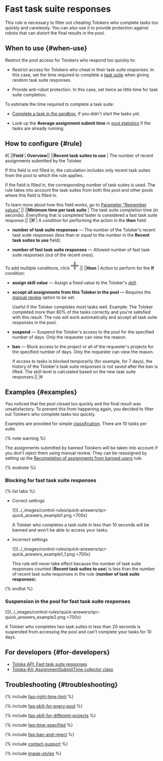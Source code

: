 # Fast task suite responses

This rule is necessary to filter out cheating Tolokers who complete tasks too quickly and carelessly. You can also use it to provide protection against robots that can distort the final results in the pool.

## When to use {#when-use}

Restrict the pool access for Tolokers who respond too quickly to:

- Restrict access for Tolokers who cheat in their task suite responses. In this case, set the time required to complete a [task suite](../../glossary.md#task-suite) when giving random task suite responses.

- Provide anti-robot protection. In this case, set twice as little time for task suite completion.

To estimate the time required to complete a task suite:

- [Complete a task in the sandbox](sandbox.md#self), if you didn't start the tasks yet.

- Look up the **Average assignment submit time** in [pool statistics](pool_statistic-pool.md) if the tasks are already running.

## How to configure {#rule}

#|
||**Field** | **Overview**||
||**Recent task suites to use** | The number of recent assignments submitted by the Toloker.

If this field is not filled in, the calculation includes only recent task suites from the pool to which the rule applies.

If the field is filled in, the corresponding number of task suites is used. The rule takes into account the task suites from both this pool and other pools where this field is filled in.

To learn more about how this field works, go to [Parameter "Remember values"](remember-values.md).||
||**Minimum time per task suite** | The task suite completion time (in seconds). Everything that is completed faster is considered a fast task suite response.||
||**If** | A condition for performing the action in the **then** field:

- **number of task suite responses** — The number of the Toloker's recent task suite responses (less than or equal to the number in the **Recent task suites to use** field).

- **number of fast task suite responses** — Allowed number of fast task suite responses (out of the recent ones).

To add multiple conditions, click ![](../_images/add.svg).||
||**then** | Action to perform for the **If** condition:

- **assign skill value** — Assign a fixed value to the Toloker's [skill](nav.md).

- **accept all assignments from this Toloker in the pool** — Requires the [manual review](offline-accept.md) option to be set.

    Useful if the Toloker completes most tasks well. Example: The Toloker completed more than 80% of the tasks correctly and you're satisfied with this result. The rule will work automatically and accept all task suite responses in the pool.

- **suspend** — Suspend the Toloker's access to the pool for the specified number of days. Only the requester can view the reason.

- **ban** — Block access to the project or all of the requester's projects for the specified number of days. Only the requester can view the reason.

    If access to tasks is blocked temporarily (for example, for 7 days), the history of the Toloker's task suite responses is not saved after the ban is lifted. The skill level is calculated based on the new task suite responses.||
|#

## Examples {#examples}

You noticed that the pool closed too quickly and the final result was unsatisfactory. To prevent this from happening again, you decided to filter out Tolokers who complete tasks too quickly.

Examples are provided for simple [classification](../tutorials/image-classification.md). There are 10 tasks per suite.

{% note warning %}

The assignments submitted by banned Tolokers will be taken into account if you don't reject them using manual review. They can be reassigned by setting up the [Recompletion of assignments from banned users](restore-task-overlap.md) rule.

{% endnote %}

### Blocking for fast task suite responses

{% list tabs %}

- Correct settings

  ![](../_images/control-rules/quick-answers/qcr-quick_answers_example1.png =700x)

  A Toloker who completes a task suite in less than 10 seconds will be banned and won't be able to access your tasks.

- Incorrect settings

  ![](../_images/control-rules/quick-answers/qcr-quick_answers_example1_1.png =700x)

  This rule will never take effect because the number of task suite responses counted (**Recent task suites to use**) is less than the number of recent task suite responses in the rule (**number of task suite responses**).

{% endlist %}

### Suspension in the pool for fast task suite responses

![](../_images/control-rules/quick-answers/qcr-quick_answers_example2.png =700x)

A Toloker who completes two task suites in less than 20 seconds is suspended from accessing the pool and can't complete your tasks for 10 days.

## For developers {#for-developers}

- [Toloka API: Fast task suite responses](../../api/concepts/fast.md)
- [Toloka-Kit: AssignmentSubmitTime collector class](../../toloka-kit/reference/toloka.client.collectors.AssignmentSubmitTime.md)

## Troubleshooting {#troubleshooting}

{% include [faq-right-time-limit](../_includes/faq/adding-tasks-to-the-pool/right-time-limit.md) %}

{% include [faq-skill-for-every-pool](../_includes/faq/pool-setup/skill-for-every-pool.md) %}

{% include [faq-skill-for-different-projects](../_includes/faq/pool-setup/skill-for-different-projects.md) %}

{% include [faq-time-specified](../_includes/faq/pool-setup/time-specified.md) %}

{% include [faq-ban-and-reject](../_includes/faq/users/ban-and-reject.md) %}

{% include [contact-support](../_includes/contact-support.md) %}

{% include [image-styles](../../../_includes/image-styles-internal.md) %}